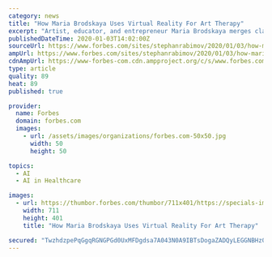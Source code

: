 ```yaml
---
category: news
title: "How Maria Brodskaya Uses Virtual Reality For Art Therapy"
excerpt: "Artist, educator, and entrepreneur Maria Brodskaya merges classical performance, neuroscience, holistic body practices into one-of-a-kind virtual reality art aimed to heal the viewer."
publishedDateTime: 2020-01-03T14:02:00Z
sourceUrl: https://www.forbes.com/sites/stephanrabimov/2020/01/03/how-maria-brodskaya-uses-virtual-reality-for-art-therapy/
ampUrl: https://www.forbes.com/sites/stephanrabimov/2020/01/03/how-maria-brodskaya-uses-virtual-reality-for-art-therapy/amp/
cdnAmpUrl: https://www-forbes-com.cdn.ampproject.org/c/s/www.forbes.com/sites/stephanrabimov/2020/01/03/how-maria-brodskaya-uses-virtual-reality-for-art-therapy/amp/
type: article
quality: 89
heat: 89
published: true

provider:
  name: Forbes
  domain: forbes.com
  images:
    - url: /assets/images/organizations/forbes.com-50x50.jpg
      width: 50
      height: 50

topics:
  - AI
  - AI in Healthcare

images:
  - url: https://thumbor.forbes.com/thumbor/711x401/https://specials-images.forbesimg.com/imageserve/5e0eddb94e291700061a5f4e/960x0.jpg?fit=scale
    width: 711
    height: 401
    title: "How Maria Brodskaya Uses Virtual Reality For Art Therapy"

secured: "TwzhdzpePqGgqRGNGPGd0UxMFDgdsa7A043N0A9IBTsDogaZADQyLEGGNBHz0wXSrkeYgQxNFfBH9z2mCceRyni82pLlpDfidqSqYagmylBEK7gHpWwTR7dxP59NRgw+wvfxKrIuxZDtsgmi4CM785HRRW62dOQbygWirpDhrrpoJjbH60M+/CSgBVvhDs3hmSVpdkOB0Vxm2F5rZhGjNj2pELqvamCof1DJtvP7poNARl3JuyQw/Rfyl4ok3Kf+NIBNARYO2Q/8uygGgEQYk1IpqHAXy1SSqXFn0ytrC+0=;r4p0lVrCRVsJwxfbJ/2MoQ=="
---
```


